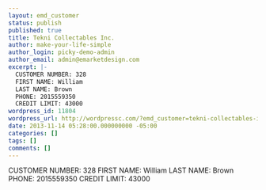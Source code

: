 ```yaml
---
layout: emd_customer
status: publish
published: true
title: Tekni Collectables Inc.
author: make-your-life-simple
author_login: picky-demo-admin
author_email: admin@emarketdesign.com
excerpt: |-
  CUSTOMER NUMBER: 328
  FIRST NAME: William
  LAST NAME: Brown
  PHONE: 2015559350
  CREDIT LIMIT: 43000
wordpress_id: 11804
wordpress_url: http://wordpressc.com/?emd_customer=tekni-collectables-inc
date: 2013-11-14 05:28:00.000000000 -05:00
categories: []
tags: []
comments: []
---
```

CUSTOMER NUMBER: 328
FIRST NAME: William
LAST NAME: Brown
PHONE: 2015559350
CREDIT LIMIT: 43000
